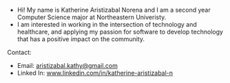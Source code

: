 - Hi! My name is Katherine Aristizabal Norena and I am a second year Computer Science major at Northeastern Univeristy.
- I am interested in working in the intersection of technology and healthcare, and applying my passion for software to develop technology that has a positive impact on the community.

Contact:
- Email: aristizabal.kathy@gmail.com 
- Linked In: www.linkedin.com/in/katherine-aristizabal-n

<!---
kathyaristi/kathyaristi is a ✨ special ✨ repository because its `README.md` (this file) appears on your GitHub profile.
You can click the Preview link to take a look at your changes.
--->
